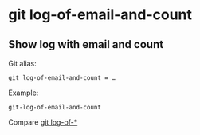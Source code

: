 # git log-of-email-and-count

## Show log with email and count

Git alias:

```git
git log-of-email-and-count = …
```

Example:

```shell
git-log-of-email-and-count
```

Compare [git log-of-*](../git-log-of)
